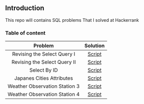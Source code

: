 ## Introduction 
This repo will contains SQL problems That I solved at Hackerrank 

### Table of content 

| Problem      | Solution |
| :-----------: | :-----------: |
| Revising the Select Query I    | [Script](/Sql_scripts/Revising%20the%20Select%20Query%20I/)|
| Revising the Select Query II   | [Script](/Sql_scripts/Revising%20the%20Select%20Query%20II/)|
| Select By ID                   | [Script](/Sql_scripts/Select%20By%20ID/)|
| Japanes Cities Attributes      | [Script](/Sql_scripts/Japanese%20Cities%20Attributes/)|
| Weather Observation Station 3  | [Script](/Sql_scripts/Weather%20Observation%20Station%203/)|
| Weather Observation Station 4  | [Script](/Sql_scripts/Weather%20Observation%20Station%204/)|